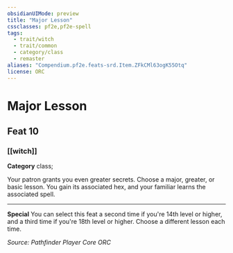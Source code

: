 ```yaml
---
obsidianUIMode: preview
title: "Major Lesson"
cssclasses: pf2e,pf2e-spell
tags:
  - trait/witch
  - trait/common
  - category/class
  - remaster
aliases: "Compendium.pf2e.feats-srd.Item.ZFkCMl63ogK55Otq"
license: ORC
---
```

# Major Lesson
## Feat 10
### [[witch]]

**Category** class; 




Your patron grants you even greater secrets. Choose a major, greater, or basic lesson. You gain its associated hex, and your familiar learns the associated spell.

* * *

**Special** You can select this feat a second time if you're 14th level or higher, and a third time if you're 18th level or higher. Choose a different lesson each time.

*Source: Pathfinder Player Core*
*ORC*